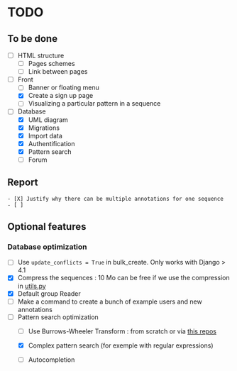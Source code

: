 # TODO

## To be done

- [ ] HTML structure
    - [ ] Pages schemes
    - [ ] Link between pages

- [ ] Front
    - [ ] Banner or floating menu
    - [X] Create a sign up page
    - [ ] Visualizing a particular pattern in a sequence

- [ ] Database
    - [X] UML diagram
    - [X] Migrations
    - [X] Import data
    - [X] Authentification
    - [X] Pattern search
    - [ ] Forum

## Report
    - [X] Justify why there can be multiple annotations for one sequence
    - [ ] 

## Optional features

### Database optimization

- [ ] Use `update_conflicts = True` in bulk_create. Only works with Django > 4.1
- [X] Compress the sequences : 10 Mo can be free if we use the compression in [utils.py](source/bacterial_genome_annotation/utils.py)
- [X] Default group Reader
- [ ] Make a command to create a bunch of example users and new annotations
- [ ] Pattern search optimization
    - [ ] Use Burrows-Wheeler Transform : from scratch or via [this repos](https://github.com/Axl-Lvy/Index-structure-and-mapping)
    - [X] Complex pattern search (for exemple with regular expressions)
    - [ ] Autocompletion

